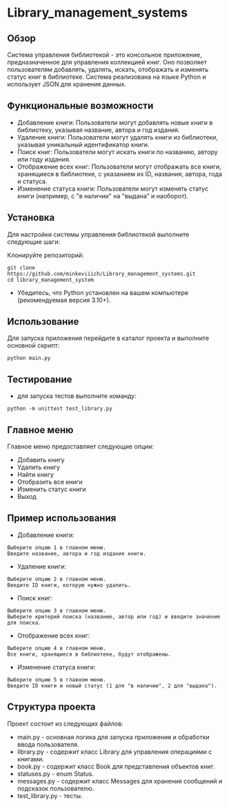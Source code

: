 # Library_management_systems

## Обзор
Система управления библиотекой - это консольное приложение, предназначенное для управления коллекцией книг. Оно позволяет пользователям добавлять, удалять, искать, отображать и изменять статус книг в библиотеке. Система реализована на языке Python и использует JSON для хранения данных.

## Функциональные возможности
- Добавление книги: Пользователи могут добавлять новые книги в библиотеку, указывая название, автора и год издания.
- Удаление книги: Пользователи могут удалять книги из библиотеки, указывая уникальный идентификатор книги.
- Поиск книг: Пользователи могут искать книги по названию, автору или году издания.
- Отображение всех книг: Пользователи могут отображать все книги, хранящиеся в библиотеке, с указанием их ID, названия, автора, года и статуса.
- Изменение статуса книги: Пользователи могут изменять статус книги (например, с "в наличии" на "выдана" и наоборот).

## Установка
Для настройки системы управления библиотекой выполните следующие шаги:

Клонируйте репозиторий:

```
git clone https://github.com/minkeviiich/Library_management_systems.git
cd library_management_system
```

- Убедитесь, что Python установлен на вашем компьютере (рекомендуемая версия 3.10+).

## Использование
Для запуска приложения перейдите в каталог проекта и выполните основной скрипт:

```
python main.py
```

## Тестирование
- для запуска тестов выполните команду:
```
python -m unittest test_library.py
```

## Главное меню
Главное меню предоставляет следующие опции:

- Добавить книгу
- Удалить книгу
- Найти книгу
- Отобразить все книги
- Изменить статус книги
- Выход

## Пример использования

- Добавление книги:
```
Выберите опцию 1 в главном меню.
Введите название, автора и год издания книги.
``` 

- Удаление книги:
```
Выберите опцию 2 в главном меню.
Введите ID книги, которую нужно удалить.
```

- Поиск книг:
```
Выберите опцию 3 в главном меню.
Выберите критерий поиска (название, автор или год) и введите значение для поиска.
```

- Отображение всех книг:
```
Выберите опцию 4 в главном меню.
Все книги, хранящиеся в библиотеке, будут отображены.
```

- Изменение статуса книги:
```
Выберите опцию 5 в главном меню.
Введите ID книги и новый статус (1 для "в наличии", 2 для "выдана").
```

## Структура проекта
Проект состоит из следующих файлов:

- main.py - основная логика для запуска приложения и обработки ввода пользователя.
- library.py - содержит класс Library для управления операциями с книгами.
- book.py - содержит класс Book для представления объектов книг.
- statuses.py - enum Status.
- messages.py - содержит класс Messages для хранения сообщений и подсказок пользователю.
- test_library.py - тесты.
